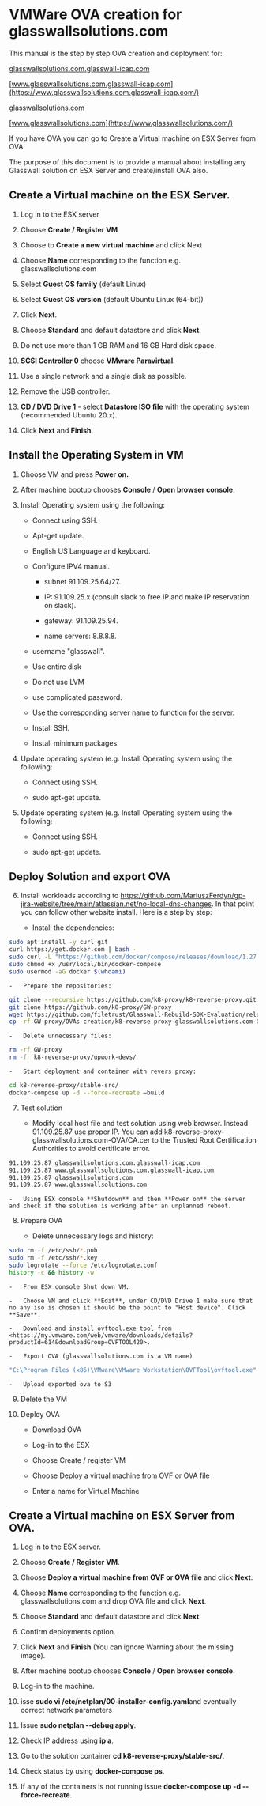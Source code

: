 # VMWare OVA creation for glasswallsolutions.com

This manual is the step by step OVA creation and deployment for:

[glasswallsolutions.com.glasswall-icap.com](https://glasswallsolutions.com.glasswall-icap.com/)

[www.glasswallsolutions.com.glasswall-icap.com](https://www.glasswallsolutions.com.glasswall-icap.com/)

[glasswallsolutions.com](https://glasswallsolutions.com/)

[www.glasswallsolutions.com](https://www.glasswallsolutions.com/)

If you have OVA you can go to Create a Virtual machine on ESX Server from OVA.

The purpose of this document is to provide a manual about installing any Glasswall solution on ESX Server and create/install OVA also.

## Create a Virtual machine on the ESX Server.

1.  Log in to the ESX server

2.  Choose **Create / Register VM**

3.  Choose to **Create a new virtual machine** and click Next

4.  Choose **Name** corresponding to the function e.g. glasswallsolutions.com

5.  Select **Guest OS family** (default Linux)

6.  Select **Guest OS version** (default Ubuntu Linux (64-bit))

7.  Click **Next**.

8.  Choose **Standard** and default datastore and click **Next**.

9.  Do not use more than 1 GB RAM and 16 GB Hard disk space.

10. **SCSI Controller 0** choose **VMware Paravirtual**.

11. Use a single network and a single disk as possible.

12. Remove the USB controller.

13. **CD / DVD Drive 1** - select **Datastore ISO file** with the operating system (recommended Ubuntu 20.x).

14. Click **Next** and **Finish**.

## Install the Operating System in VM

1.  Choose VM and press **Power on.**

2.  After machine bootup chooses **Console** / **Open browser console**.

3.  Install Operating system using the following:

    -   Connect using SSH.

    -   Apt-get update.

    -   English US Language and keyboard.

    -   Configure IPV4 manual.

        -   subnet 91.109.25.64/27.

        -   IP: 91.109.25.x (consult slack to free IP and make IP
            reservation on slack).

        -   gateway: 91.109.25.94.

        -   name servers: 8.8.8.8.

    -   username "glasswall".

    -   Use entire disk

    -   Do not use LVM

    -   use complicated password.

    -   Use the corresponding server name to function for the server.

    -   Install SSH.

    -   Install minimum packages.

4.  Update operating system (e.g. Install Operating system using the following:

    -   Connect using SSH.

    -   sudo apt-get update.

5.  Update operating system (e.g. Install Operating system using the following:

    -   Connect using SSH.

    -   sudo apt-get update.

## Deploy Solution and export OVA

6.  Install workloads according to <https://github.com/MariuszFerdyn/gp-jira-website/tree/main/atlassian.net/no-local-dns-changes>. In that point you can follow other website install. Here is a step by step:

    -   Install the dependencies:
```bash
sudo apt install -y curl git
curl https://get.docker.com | bash -
sudo curl -L "https://github.com/docker/compose/releases/download/1.27.4/docker-compose-$(uname -s)-$(uname -m)" -o /usr/local/bin/docker-compose
sudo chmod +x /usr/local/bin/docker-compose
sudo usermod -aG docker $(whoami)
```
    -   Prepare the repositories:
```bash
git clone --recursive https://github.com/k8-proxy/k8-reverse-proxy.git
git clone https://github.com/k8-proxy/GW-proxy
wget https://github.com/filetrust/Glasswall-Rebuild-SDK-Evaluation/releases/download/1.117/libglasswall.classic.so -O k8-reverse-proxy/stable-src/c-icap/Glasswall-Rebuild-SDK-Evaluation/Linux/Library/libglasswall.classic.so
cp -rf GW-proxy/OVAs-creation/k8-reverse-proxy-glasswallsolutions.com-OVA/* k8-reverse-proxy/stable-src/
```
    -   Delete unnecessary files:
```bash
rm -rf GW-proxy
rm -fr k8-reverse-proxy/upwork-devs/
```
    -   Start deployment and container with revers proxy:
```bash
cd k8-reverse-proxy/stable-src/
docker-compose up -d --force-recreate –build
```
7.  Test solution

    -   Modify local host file and test solution using web browser. Instead 91.109.25.87 use proper IP. You can add k8-reverse-proxy-glasswallsolutions.com-OVA/CA.cer to the Trusted Root Certification Authorities to avoid certificate error.
```bash
91.109.25.87 glasswallsolutions.com.glasswall-icap.com
91.109.25.87 www.glasswallsolutions.com.glasswall-icap.com
91.109.25.87 glasswallsolutions.com
91.109.25.87 www.glasswallsolutions.com
```
    -   Using ESX console **Shutdown** and then **Power on** the server and check if the solution is working after an unplanned reboot.

8.  Prepare OVA

    -   Delete unnecessary logs and history:
```bash
sudo rm -f /etc/ssh/*.pub
sudo rm -f /etc/ssh/*.key
sudo logrotate --force /etc/logrotate.conf
history -c && history -w

```

    -   From ESX console Shut down VM.

    -   Choose VM and click **Edit**, under CD/DVD Drive 1 make sure that no any iso is chosen it should be the point to "Host device". Click **Save**.

    -   Download and install ovftool.exe tool from
    <https://my.vmware.com/web/vmware/downloads/details?productId=614&downloadGroup=OVFTOOL420>.

    -   Export OVA (glasswallsolutions.com is a VM name)
```bash
"C:\Program Files (x86)\VMware\VMware Workstation\OVFTool\ovftool.exe" vi://esxi01.glasswall-icap.com/glasswallsolutions.com glasswallsolutions.com.ova
```
    -   Upload exported ova to S3

9.  Delete the VM

10. Deploy OVA

    -   Download OVA

    -   Log-in to the ESX

    -   Choose Create / register VM

    -   Choose Deploy a virtual machine from OVF or OVA file

    -   Enter a name for Virtual Machine

## Create a Virtual machine on ESX Server from OVA.

1.  Log in to the ESX server.

2.  Choose **Create / Register VM**.

3.  Choose **Deploy a virtual machine from OVF or OVA file** and click **Next**.

4.  Choose **Name** corresponding to the function e.g. glasswallsolutions.com and drop OVA file and click **Next**.

5.  Choose **Standard** and default datastore and click **Next**.

6.  Confirm deployments option.

7.  Click **Next** and **Finish** (You can ignore Warning about the
    missing image).

8.  After machine bootup chooses **Console** / **Open browser console**.

9.  Log-in to the machine.

10. isse **sudo vi /etc/netplan/00-installer-config.yaml**and eventually correct network parameters

11. Issue **sudo netplan --debug apply**.

12. Check IP address using **ip a**.

13. Go to the solution container **cd k8-reverse-proxy/stable-src/**.

14. Check status by using **docker-compose ps**.

15. If any of the containers is not running issue **docker-compose up -d --force-recreate**.

